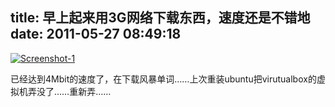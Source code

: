 title: 早上起来用3G网络下载东西，速度还是不错地
date: 2011-05-27 08:49:18
---

[![](/uploads/2011/05/Screenshot-1-400x224.jpg "Screenshot-1")](/uploads/2011/05/Screenshot-1-400x224.jpg)

已经达到4Mbit的速度了，在下载风暴单词……上次重装ubuntu把virutualbox的虚拟机弄没了……重新弄……